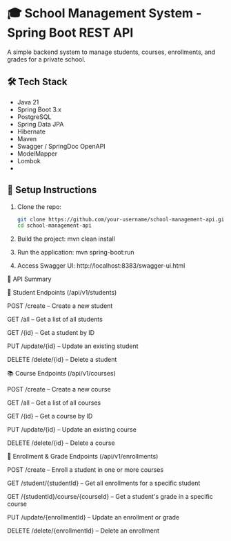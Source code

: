 # 🎓 School Management System - Spring Boot REST API

A simple backend system to manage students, courses, enrollments, and grades for a private school.

## 🛠 Tech Stack
- Java 21
- Spring Boot 3.x
- PostgreSQL
- Spring Data JPA
- Hibernate
- Maven
- Swagger / SpringDoc OpenAPI
- ModelMapper 
- Lombok
- 

## 🚀 Setup Instructions


1. Clone the repo:
   ```bash
   git clone https://github.com/your-username/school-management-api.git
   cd school-management-api
   
2. Build the project:
   mvn clean install

3. Run the application:
    mvn spring-boot:run
4. Access Swagger UI:
   http://localhost:8383/swagger-ui.html

📘 API Summary

🧑 Student Endpoints (/api/v1/students)

POST /create – Create a new student

GET /all – Get a list of all students

GET /{id} – Get a student by ID

PUT /update/{id} – Update an existing student

DELETE /delete/{id} – Delete a student

📚 Course Endpoints (/api/v1/courses)

POST /create – Create a new course

GET /all – Get a list of all courses

GET /{id} – Get a course by ID

PUT /update/{id} – Update an existing course

DELETE /delete/{id} – Delete a course

🔗 Enrollment & Grade Endpoints (/api/v1/enrollments)

POST /create – Enroll a student in one or more courses

GET /student/{studentId} – Get all enrollments for a specific student

GET /{studentId}/course/{courseId} – Get a student's grade in a specific course

PUT /update/{enrollmentId} – Update an enrollment or grade

DELETE /delete/{enrollmentId} – Delete an enrollment